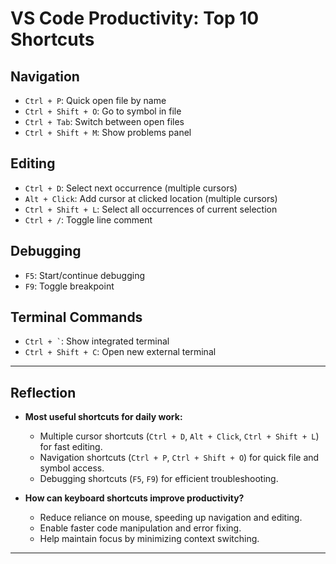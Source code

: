 # VS Code Productivity: Top 10 Shortcuts

## Navigation

- `Ctrl + P`: Quick open file by name
- `Ctrl + Shift + O`: Go to symbol in file
- `Ctrl + Tab`: Switch between open files
- `Ctrl + Shift + M`: Show problems panel

## Editing

- `Ctrl + D`: Select next occurrence (multiple cursors)
- `Alt + Click`: Add cursor at clicked location (multiple cursors)
- `Ctrl + Shift + L`: Select all occurrences of current selection
- `Ctrl + /`: Toggle line comment

## Debugging

- `F5`: Start/continue debugging
- `F9`: Toggle breakpoint

## Terminal Commands

- `` Ctrl + ` ``: Show integrated terminal
- `Ctrl + Shift + C`: Open new external terminal

---

## Reflection

- **Most useful shortcuts for daily work:**

  - Multiple cursor shortcuts (`Ctrl + D`, `Alt + Click`, `Ctrl + Shift + L`) for fast editing.
  - Navigation shortcuts (`Ctrl + P`, `Ctrl + Shift + O`) for quick file and symbol access.
  - Debugging shortcuts (`F5`, `F9`) for efficient troubleshooting.

- **How can keyboard shortcuts improve productivity?**
  - Reduce reliance on mouse, speeding up navigation and editing.
  - Enable faster code manipulation and error fixing.
  - Help maintain focus by minimizing context switching.

---
